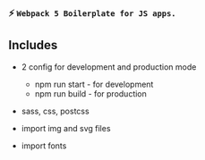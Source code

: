 ### :zap: `Webpack 5 Boilerplate for JS apps.`

## Includes

- 2 config for development and production mode
  - npm run start - for development
  - npm run build - for production
  
- sass, css, postcss
- import img and svg files
- import fonts
